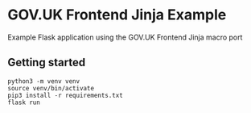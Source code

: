 # GOV.UK Frontend Jinja Example

Example Flask application using the GOV.UK Frontend Jinja macro port

## Getting started

```shell
python3 -m venv venv
source venv/bin/activate
pip3 install -r requirements.txt
flask run
```
